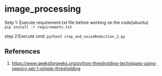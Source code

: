 # image_processing

Setp 1: Execute requirement.txt file before working on the code(ubuntu) <br/>
       `pip install -r requirements.txt`
       
       
step 2:Execute cmd: `python3 crop_and_noiseReduction_2.py`        


## References
1. https://www.geeksforgeeks.org/python-thresholding-techniques-using-opencv-set-1-simple-thresholding

